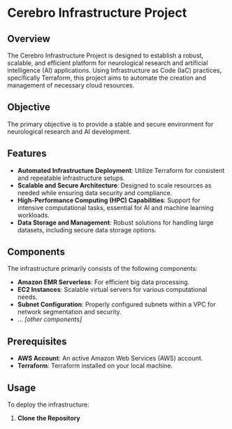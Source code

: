 # Cerebro Infrastructure Project

## Overview
The Cerebro Infrastructure Project is designed to establish a robust, scalable, and efficient platform for neurological research and artificial intelligence (AI) applications. Using Infrastructure as Code (IaC) practices, specifically Terraform, this project aims to automate the creation and management of necessary cloud resources.

## Objective
The primary objective is to provide a stable and secure environment for neurological research and AI development.

## Features
- **Automated Infrastructure Deployment**: Utilize Terraform for consistent and repeatable infrastructure setups.
- **Scalable and Secure Architecture**: Designed to scale resources as needed while ensuring data security and compliance.
- **High-Performance Computing (HPC) Capabilities**: Support for intensive computational tasks, essential for AI and machine learning workloads.
- **Data Storage and Management**: Robust solutions for handling large datasets, including secure data storage options.

## Components
The infrastructure primarily consists of the following components:
- **Amazon EMR Serverless**: For efficient big data processing.
- **EC2 Instances**: Scalable virtual servers for various computational needs.
- **Subnet Configuration**: Properly configured subnets within a VPC for network segmentation and security.
- ... _[other components]_

## Prerequisites
- **AWS Account**: An active Amazon Web Services (AWS) account.
- **Terraform**: Terraform installed on your local machine.

## Usage
To deploy the infrastructure:
1. **Clone the Repository**
